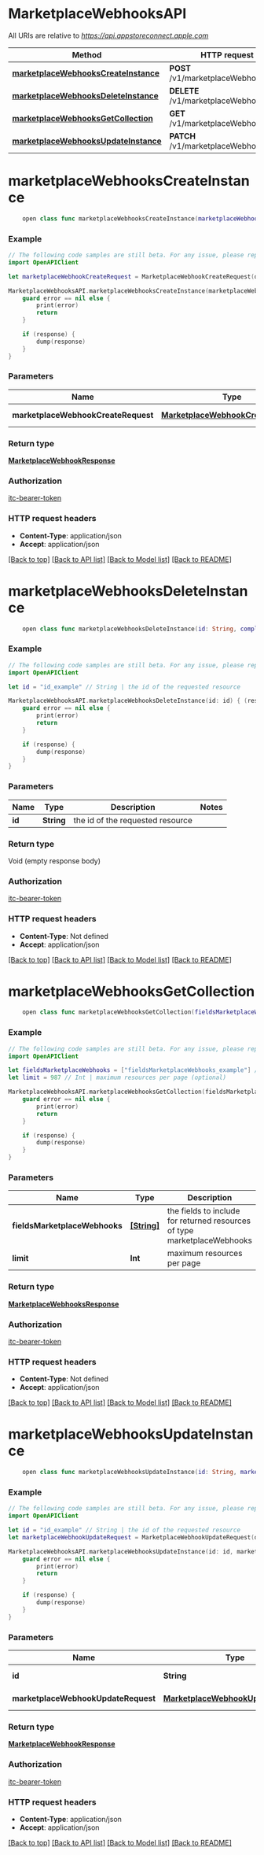# MarketplaceWebhooksAPI

All URIs are relative to *https://api.appstoreconnect.apple.com*

Method | HTTP request | Description
------------- | ------------- | -------------
[**marketplaceWebhooksCreateInstance**](MarketplaceWebhooksAPI.md#marketplacewebhookscreateinstance) | **POST** /v1/marketplaceWebhooks | 
[**marketplaceWebhooksDeleteInstance**](MarketplaceWebhooksAPI.md#marketplacewebhooksdeleteinstance) | **DELETE** /v1/marketplaceWebhooks/{id} | 
[**marketplaceWebhooksGetCollection**](MarketplaceWebhooksAPI.md#marketplacewebhooksgetcollection) | **GET** /v1/marketplaceWebhooks | 
[**marketplaceWebhooksUpdateInstance**](MarketplaceWebhooksAPI.md#marketplacewebhooksupdateinstance) | **PATCH** /v1/marketplaceWebhooks/{id} | 


# **marketplaceWebhooksCreateInstance**
```swift
    open class func marketplaceWebhooksCreateInstance(marketplaceWebhookCreateRequest: MarketplaceWebhookCreateRequest, completion: @escaping (_ data: MarketplaceWebhookResponse?, _ error: Error?) -> Void)
```



### Example
```swift
// The following code samples are still beta. For any issue, please report via http://github.com/OpenAPITools/openapi-generator/issues/new
import OpenAPIClient

let marketplaceWebhookCreateRequest = MarketplaceWebhookCreateRequest(data: MarketplaceWebhookCreateRequest_data(type: "type_example", attributes: MarketplaceWebhookCreateRequest_data_attributes(endpointUrl: "endpointUrl_example", secret: "secret_example"))) // MarketplaceWebhookCreateRequest | MarketplaceWebhook representation

MarketplaceWebhooksAPI.marketplaceWebhooksCreateInstance(marketplaceWebhookCreateRequest: marketplaceWebhookCreateRequest) { (response, error) in
    guard error == nil else {
        print(error)
        return
    }

    if (response) {
        dump(response)
    }
}
```

### Parameters

Name | Type | Description  | Notes
------------- | ------------- | ------------- | -------------
 **marketplaceWebhookCreateRequest** | [**MarketplaceWebhookCreateRequest**](MarketplaceWebhookCreateRequest.md) | MarketplaceWebhook representation | 

### Return type

[**MarketplaceWebhookResponse**](MarketplaceWebhookResponse.md)

### Authorization

[itc-bearer-token](../README.md#itc-bearer-token)

### HTTP request headers

 - **Content-Type**: application/json
 - **Accept**: application/json

[[Back to top]](#) [[Back to API list]](../README.md#documentation-for-api-endpoints) [[Back to Model list]](../README.md#documentation-for-models) [[Back to README]](../README.md)

# **marketplaceWebhooksDeleteInstance**
```swift
    open class func marketplaceWebhooksDeleteInstance(id: String, completion: @escaping (_ data: Void?, _ error: Error?) -> Void)
```



### Example
```swift
// The following code samples are still beta. For any issue, please report via http://github.com/OpenAPITools/openapi-generator/issues/new
import OpenAPIClient

let id = "id_example" // String | the id of the requested resource

MarketplaceWebhooksAPI.marketplaceWebhooksDeleteInstance(id: id) { (response, error) in
    guard error == nil else {
        print(error)
        return
    }

    if (response) {
        dump(response)
    }
}
```

### Parameters

Name | Type | Description  | Notes
------------- | ------------- | ------------- | -------------
 **id** | **String** | the id of the requested resource | 

### Return type

Void (empty response body)

### Authorization

[itc-bearer-token](../README.md#itc-bearer-token)

### HTTP request headers

 - **Content-Type**: Not defined
 - **Accept**: application/json

[[Back to top]](#) [[Back to API list]](../README.md#documentation-for-api-endpoints) [[Back to Model list]](../README.md#documentation-for-models) [[Back to README]](../README.md)

# **marketplaceWebhooksGetCollection**
```swift
    open class func marketplaceWebhooksGetCollection(fieldsMarketplaceWebhooks: [FieldsMarketplaceWebhooks_marketplaceWebhooksGetCollection]? = nil, limit: Int? = nil, completion: @escaping (_ data: MarketplaceWebhooksResponse?, _ error: Error?) -> Void)
```



### Example
```swift
// The following code samples are still beta. For any issue, please report via http://github.com/OpenAPITools/openapi-generator/issues/new
import OpenAPIClient

let fieldsMarketplaceWebhooks = ["fieldsMarketplaceWebhooks_example"] // [String] | the fields to include for returned resources of type marketplaceWebhooks (optional)
let limit = 987 // Int | maximum resources per page (optional)

MarketplaceWebhooksAPI.marketplaceWebhooksGetCollection(fieldsMarketplaceWebhooks: fieldsMarketplaceWebhooks, limit: limit) { (response, error) in
    guard error == nil else {
        print(error)
        return
    }

    if (response) {
        dump(response)
    }
}
```

### Parameters

Name | Type | Description  | Notes
------------- | ------------- | ------------- | -------------
 **fieldsMarketplaceWebhooks** | [**[String]**](String.md) | the fields to include for returned resources of type marketplaceWebhooks | [optional] 
 **limit** | **Int** | maximum resources per page | [optional] 

### Return type

[**MarketplaceWebhooksResponse**](MarketplaceWebhooksResponse.md)

### Authorization

[itc-bearer-token](../README.md#itc-bearer-token)

### HTTP request headers

 - **Content-Type**: Not defined
 - **Accept**: application/json

[[Back to top]](#) [[Back to API list]](../README.md#documentation-for-api-endpoints) [[Back to Model list]](../README.md#documentation-for-models) [[Back to README]](../README.md)

# **marketplaceWebhooksUpdateInstance**
```swift
    open class func marketplaceWebhooksUpdateInstance(id: String, marketplaceWebhookUpdateRequest: MarketplaceWebhookUpdateRequest, completion: @escaping (_ data: MarketplaceWebhookResponse?, _ error: Error?) -> Void)
```



### Example
```swift
// The following code samples are still beta. For any issue, please report via http://github.com/OpenAPITools/openapi-generator/issues/new
import OpenAPIClient

let id = "id_example" // String | the id of the requested resource
let marketplaceWebhookUpdateRequest = MarketplaceWebhookUpdateRequest(data: MarketplaceWebhookUpdateRequest_data(type: "type_example", id: "id_example", attributes: MarketplaceWebhookUpdateRequest_data_attributes(endpointUrl: "endpointUrl_example", secret: "secret_example"))) // MarketplaceWebhookUpdateRequest | MarketplaceWebhook representation

MarketplaceWebhooksAPI.marketplaceWebhooksUpdateInstance(id: id, marketplaceWebhookUpdateRequest: marketplaceWebhookUpdateRequest) { (response, error) in
    guard error == nil else {
        print(error)
        return
    }

    if (response) {
        dump(response)
    }
}
```

### Parameters

Name | Type | Description  | Notes
------------- | ------------- | ------------- | -------------
 **id** | **String** | the id of the requested resource | 
 **marketplaceWebhookUpdateRequest** | [**MarketplaceWebhookUpdateRequest**](MarketplaceWebhookUpdateRequest.md) | MarketplaceWebhook representation | 

### Return type

[**MarketplaceWebhookResponse**](MarketplaceWebhookResponse.md)

### Authorization

[itc-bearer-token](../README.md#itc-bearer-token)

### HTTP request headers

 - **Content-Type**: application/json
 - **Accept**: application/json

[[Back to top]](#) [[Back to API list]](../README.md#documentation-for-api-endpoints) [[Back to Model list]](../README.md#documentation-for-models) [[Back to README]](../README.md)

